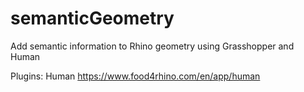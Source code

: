 # semanticGeometry
 Add semantic information to Rhino geometry using Grasshopper and Human
 
 
 Plugins: Human https://www.food4rhino.com/en/app/human
